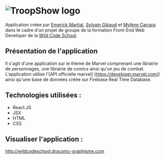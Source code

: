 # ![TroopShow logo](https://github.com/sgibaud/marvel-app/blob/master/public/marvel_logo.svg)

Application créée par [Emerick Martial](https://github.com/Emerick971), [Sylvain Gibaud](https://github.com/sgibaud) et [Mylène Carrara](https://github.com/Mylene33) dans le cadre d'un projet de groupe de la formation Front-End Web Developer de la [Wild Code School](https://www.wildcodeschool.com/).

## Présentation de l'application

Il s'agit d'une application sur le thème de Marvel comprenant une librairie de personnages, une librairie de comics ainsi qu'un jeu de combat.
L'application utilise l'[API officielle marvel] (https://developer.marvel.com/) ainsi qu'une base de données créée sur Firebase Real Time Database.

## Technologies utilisées :
- React.JS
- JSX
- HTML
- CSS

## Visualiser l'application :

http://wildcodeschool.draconic-graphisme.com
